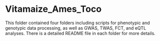 # Vitamaize_Ames_Toco
This folder contained four folders including scripts for phenotypic and genotypic data processing, 
as well as GWAS, TWAS, FCT, and eQTL analyses. There is a detailed README file in each folder for more details.
